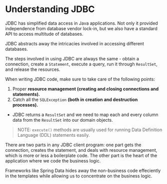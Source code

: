 # Understanding JDBC

JDBC has simplified data access in Java applications. Not only it provided independence from database vendor lock-in, but we also have a standard API to access multitude of databases.

JDBC abstracts away the intricacies involved in accessing different databases.

The steps involved in using JDBC are always the same - obtain a connection, create a `Statement`, execute a query, run it through `ResultSet`, and release the resources.

When writing JDBC code, make sure to take care of the following points:

1. Proper **resource management (creating and closing connections and statements).**
2. Catch all the `SQLException` **(both in creation and destruction processes).**

- JDBC returns a `ResultSet` and we need to map each and every column data from the `ResultSet` into our domain objects.

> NOTE: `execute()` methods are usually used for running Data Definition Language (DDL) statements easily.

There are two parts in any JDBC client program: one part gets the connection, creates the statement, and deals with resource management, which is more or less a boilerplate code. The other part is the heart of the application where we code the business logic.

Frameworks like Spring Data hides away the non-business code effeciently in the templates while allowing us to concentrate on the business logic.
